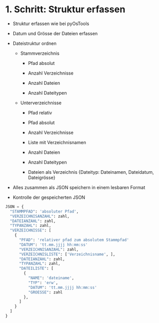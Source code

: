 # 1. Schritt: Struktur erfassen

* Struktur erfassen wie bei pyOsTools

* Datum und Grösse der Dateien erfassen

* Dateistruktur ordnen

  * Stammverzeichnis

    * Pfad absolut

    * Anzahl Verzeichnisse

    * Anzahl Dateien

    * Anzahl Dateitypen

  * Unterverzeichnisse

    * Pfad relativ

    * Pfad absolut

    * Anzahl Verzeichnisse

    * Liste mit Verzeichnisnamen

    * Anzahl Dateien

    * Anzahl Dateitypen

    * Dateien als Verzeichnis {Dateityp: Dateinamen, Dateidatum, Dateigrösse}

* Alles zusammen als JSON speichern in einem lesbaren Format

* Kontrolle der gespeicherten JSON

```python
JSON = {
  "STAMMPFAD": 'absoluter Pfad',
  "VERZEICHNISANZAHL": zahl,
  "DATEIANZAHL": zahl,
  "TYPANZAHL": zahl,
  "VERZEICHNISSE": [
    {
      "PFAD": 'relativer pfad zum absolutem Stammpfad'
      "DATUM": 'tt.mm.jjjj hh:mm:ss'
      "VERZEICHNISANZAHL": zahl,
      "VERZEICHNISLISTE": ['Verzeichnisname', ],
      "DATEIANZAHL": zahl,
      "TYPANZAHL": zahl,
      "DATEILISTE": [
        {
          "NAME": 'dateiname',
          "TYP": 'erw',
          "DATUM": 'tt.mm.jjjj hh:mm:ss'
          "GROESSE": zahl
        },
      ]
    }
  ]
}
```
